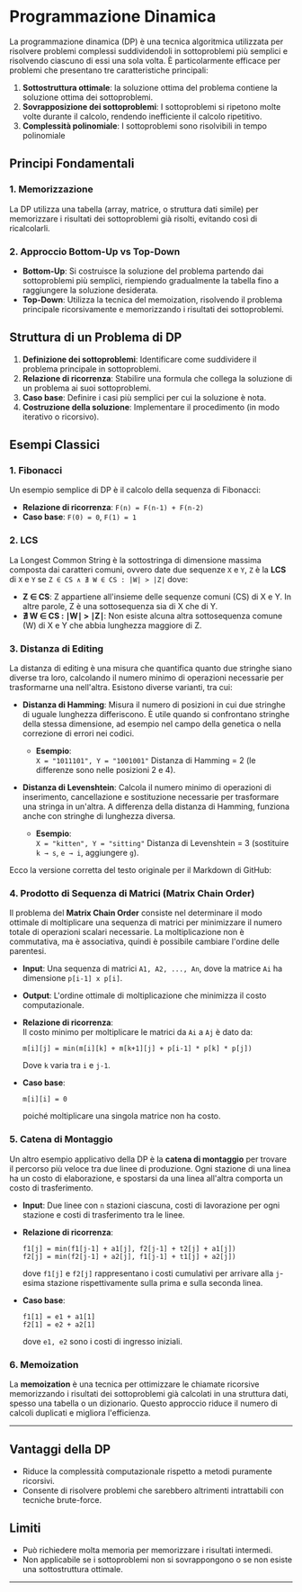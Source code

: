 # Programmazione Dinamica
La programmazione dinamica (DP) è una tecnica algoritmica utilizzata per risolvere problemi complessi suddividendoli in sottoproblemi più semplici e risolvendo ciascuno di essi una sola volta.
È particolarmente efficace per problemi che presentano tre caratteristiche principali:

1. **Sottostruttura ottimale**: la soluzione ottima del problema contiene la soluzione ottima dei sottoproblemi.
2. **Sovrapposizione dei sottoproblemi**: I sottoproblemi si ripetono molte volte durante il calcolo, rendendo inefficiente il calcolo ripetitivo.
3. **Complessità polinomiale**: I sottoproblemi sono risolvibili in tempo polinomiale

## Principi Fondamentali

### 1. Memorizzazione
La DP utilizza una tabella (array, matrice, o struttura dati simile) per memorizzare i risultati dei sottoproblemi già risolti, evitando così di ricalcolarli.

### 2. Approccio Bottom-Up vs Top-Down
- **Bottom-Up**: Si costruisce la soluzione del problema partendo dai sottoproblemi più semplici, riempiendo gradualmente la tabella fino a raggiungere la soluzione desiderata.
- **Top-Down**: Utilizza la tecnica del memoization, risolvendo il problema principale ricorsivamente e memorizzando i risultati dei sottoproblemi.

## Struttura di un Problema di DP
1. **Definizione dei sottoproblemi**: Identificare come suddividere il problema principale in sottoproblemi.
2. **Relazione di ricorrenza**: Stabilire una formula che collega la soluzione di un problema ai suoi sottoproblemi.
3. **Caso base**: Definire i casi più semplici per cui la soluzione è nota.
4. **Costruzione della soluzione**: Implementare il procedimento (in modo iterativo o ricorsivo).

## Esempi Classici

### 1. Fibonacci
Un esempio semplice di DP è il calcolo della sequenza di Fibonacci:

- **Relazione di ricorrenza**: `F(n) = F(n-1) + F(n-2)`
- **Caso base**: `F(0) = 0`, `F(1) = 1`

### 2. LCS
La Longest Common String è la sottostringa di dimensione massima composta dai caratteri comuni, ovvero date due sequenze `X` e `Y`, `Z` è la **LCS** di `X` e `Y` se `Z ∈ CS ∧ ∄ W ∈ CS : |W| > |Z|` dove:
- **Z ∈ CS**: Z appartiene all'insieme delle sequenze comuni (CS) di X e Y. In altre parole, Z è una sottosequenza sia di X che di Y.
- **∄ W ∈ CS : ∣W∣ > ∣Z∣**: Non esiste alcuna altra sottosequenza comune (W) di X e Y che abbia lunghezza maggiore di Z.

### 3. Distanza di Editing
La distanza di editing è una misura che quantifica quanto due stringhe siano diverse tra loro, calcolando il numero minimo di operazioni necessarie per trasformarne una nell'altra. Esistono diverse varianti, tra cui:

- **Distanza di Hamming**:
  Misura il numero di posizioni in cui due stringhe di uguale lunghezza differiscono. È utile quando si confrontano stringhe della stessa dimensione, ad esempio nel campo della genetica o nella correzione di errori nei codici.

   - **Esempio**:  
      `X = "1011101", Y = "1001001"`
      Distanza di Hamming = 2 (le differenze sono nelle posizioni 2 e 4).

- **Distanza di Levenshtein**:
  Calcola il numero minimo di operazioni di inserimento, cancellazione e sostituzione necessarie per trasformare una stringa in un'altra. A differenza della distanza di Hamming, funziona anche con stringhe di lunghezza diversa.

   - **Esempio**:  
      `X = "kitten", Y = "sitting"`
      Distanza di Levenshtein = 3 (sostituire `k → s`, `e → i`, aggiungere `g`).

Ecco la versione corretta del testo originale per il Markdown di GitHub:

### 4. Prodotto di Sequenza di Matrici (Matrix Chain Order)

Il problema del **Matrix Chain Order** consiste nel determinare il modo ottimale di moltiplicare una sequenza di matrici per minimizzare il numero totale di operazioni scalari necessarie. La moltiplicazione non è commutativa, ma è associativa, quindi è possibile cambiare l'ordine delle parentesi.

- **Input**: Una sequenza di matrici `A1, A2, ..., An`, dove la matrice `Ai` ha dimensione `p[i-1] x p[i]`.
- **Output**: L'ordine ottimale di moltiplicazione che minimizza il costo computazionale.

- **Relazione di ricorrenza**:  
  Il costo minimo per moltiplicare le matrici da `Ai` a `Aj` è dato da:  
  ```
  m[i][j] = min(m[i][k] + m[k+1][j] + p[i-1] * p[k] * p[j])
  ```
  Dove `k` varia tra `i` e `j-1`.

- **Caso base**:  
  ```
  m[i][i] = 0
  ```
  poiché moltiplicare una singola matrice non ha costo.
  
### 5. Catena di Montaggio

Un altro esempio applicativo della DP è la **catena di montaggio** per trovare il percorso più veloce tra due linee di produzione. Ogni stazione di una linea ha un costo di elaborazione, e spostarsi da una linea all'altra comporta un costo di trasferimento.

- **Input**: Due linee con `n` stazioni ciascuna, costi di lavorazione per ogni stazione e costi di trasferimento tra le linee.

- **Relazione di ricorrenza**:  
  ```
  f1[j] = min(f1[j-1] + a1[j], f2[j-1] + t2[j] + a1[j])
  f2[j] = min(f2[j-1] + a2[j], f1[j-1] + t1[j] + a2[j])
  ```
  dove `f1[j]` e `f2[j]` rappresentano i costi cumulativi per arrivare alla `j`-esima stazione rispettivamente sulla prima e sulla seconda linea.

- **Caso base**:  
  ```
  f1[1] = e1 + a1[1]
  f2[1] = e2 + a2[1]
  ```
  dove `e1, e2` sono i costi di ingresso iniziali.

### 6. Memoization
La **memoization** è una tecnica per ottimizzare le chiamate ricorsive memorizzando i risultati dei sottoproblemi già calcolati in una struttura dati, spesso una tabella o un dizionario. Questo approccio riduce il numero di calcoli duplicati e migliora l'efficienza.

---

## Vantaggi della DP
- Riduce la complessità computazionale rispetto a metodi puramente ricorsivi.
- Consente di risolvere problemi che sarebbero altrimenti intrattabili con tecniche brute-force.

## Limiti
- Può richiedere molta memoria per memorizzare i risultati intermedi.
- Non applicabile se i sottoproblemi non si sovrappongono o se non esiste una sottostruttura ottimale.

---

